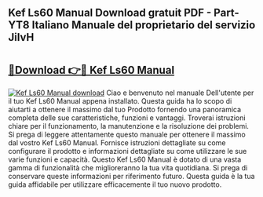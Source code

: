 ## Kef Ls60 Manual Download gratuit PDF - Part-YT8 Italiano Manuale del proprietario del servizio JiIvH

# <h2><a href="http://dfbrcun.blite.top/?on=Kef+Ls60+Manual">🔗Download 👉🔴 Kef Ls60 Manual</a></h2>

[![Kef Ls60 Manual download](https://i.imgur.com/lujVjoI.png)](http://dfbrcun.blite.top/?on=Kef+Ls60+Manual)
Ciao e benvenuto nel manuale Dell'utente per il tuo Kef Ls60 Manual appena installato. Questa guida ha lo scopo di aiutarti a ottenere il massimo dal tuo Prodotto fornendo una panoramica completa delle sue caratteristiche, funzioni e vantaggi. Troverai istruzioni chiare per il funzionamento, la manutenzione e la risoluzione dei problemi. Si prega di leggere attentamente questo manuale per ottenere il massimo dal vostro Kef Ls60 Manual. Fornisce istruzioni dettagliate su come configurare il prodotto e informazioni dettagliate su come utilizzare le sue varie funzioni e capacità. Questo Kef Ls60 Manual è dotato di una vasta gamma di funzionalità che miglioreranno la tua vita quotidiana. Si prega di conservare queste informazioni per riferimento futuro. Questa guida è la tua guida affidabile per utilizzare efficacemente il tuo nuovo prodotto.

